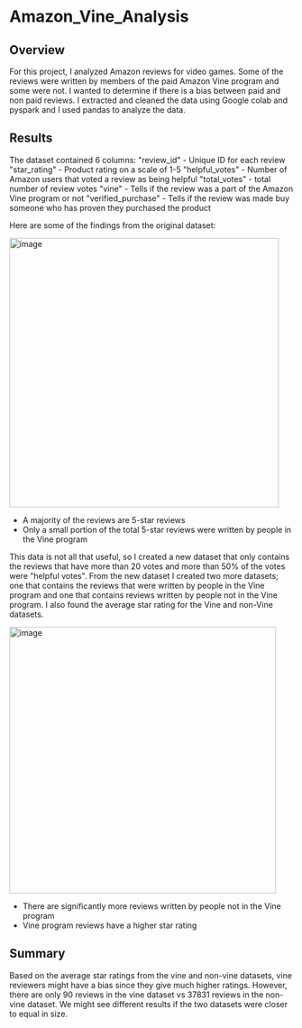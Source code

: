 # Amazon_Vine_Analysis

## Overview
For this project, I analyzed Amazon reviews for video games. Some of the reviews were written by members of the paid Amazon Vine program and some were not. I wanted to determine if there is a bias between paid and non paid reviews. I extracted and cleaned the data using Google colab and pyspark and I used pandas to analyze the data. 

## Results
The dataset contained 6 columns:
"review_id" - Unique ID for each review
"star_rating" - Product rating on a scale of 1-5
"helpful_votes" - Number of Amazon users that voted a review as being helpful
"total_votes" - total number of review votes
"vine" - Tells if the review was a part of the Amazon Vine program or not
"verified_purchase" - Tells if the review was made buy someone who has proven they purchased the product

Here are some of the findings from the original dataset:

<img width="478" alt="image" src="https://user-images.githubusercontent.com/79022140/230255536-c90d48e4-bea6-488b-b1ce-b47badf46b6c.png">

* A majority of the reviews are 5-star reviews
* Only a small portion of the total 5-star reviews were written by people in the Vine program

This data is not all that useful, so I created a new dataset that only contains the reviews that have more than 20 votes and more than 50% of the votes were "helpful votes". From the new dataset I created two more datasets; one that contains the reviews that were written by people in the Vine program and one that contains reviews written by people not in the Vine program. I also found the average star rating for the Vine and non-Vine datasets.

<img width="473" alt="image" src="https://user-images.githubusercontent.com/79022140/230260592-0c00b768-754a-4b5c-92f9-abd425eebb09.png">

* There are significantly more reviews written by people not in the Vine program
* Vine program reviews have a higher star rating

## Summary
Based on the average star ratings from the vine and non-vine datasets, vine reviewers might have a bias since they give much higher ratings. However, there are only 90 reviews in the vine dataset vs 37831 reviews in the non-vine dataset. We might see different results if the two datasets were closer to equal in size.
